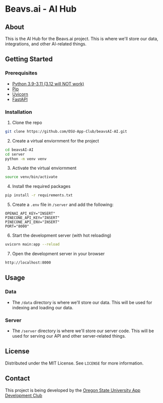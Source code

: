 # Beavs.ai - AI Hub

## About

This is the AI Hub for the Beavs.ai project. This is where we'll store our data, integrations, and other AI-related things.

## Getting Started

### Prerequisites

- [Python 3.9-3.11 (3.12 will NOT work)](https://www.python.org/downloads/release/python-390/)
- [Pip](https://pip.pypa.io/en/stable/getting-started/)
- [Uvicorn](https://www.uvicorn.org/)
- [FastAPI](https://fastapi.tiangolo.com/)

### Installation

1. Clone the repo

```sh
git clone https://github.com/OSU-App-Club/beavsAI-AI.git
```

2. Create a virtual enviornment for the project
```sh
cd beavsAI-AI
cd server
python -m venv venv
```

3. Activate the virtual enviornment
```sh
source venv/bin/activate
```

4. Install the required packages
```sh
pip install -r requirements.txt
```

5. Create a `.env` file in `/server` and add the following:
```dotenv
OPENAI_API_KEY="INSERT"
PINECONE_API_KEY="INSERT"
PINECONE_API_ENV="INSERT"
PORT="8000"
```

6. Start the development server (with hot reloading)
```sh
uvicorn main:app --reload
```

7. Open the development server in your browser
```sh
http://localhost:8000
```

## Usage

### Data

- The `/data` directory is where we'll store our data. This will be used for indexing and loading our data.

### Server

- The `/server` directory is where we'll store our server code. This will be used for serving our API and other server-related things.

## License

Distributed under the MIT License. See `LICENSE` for more information.

## Contact

This project is being developed by the [Oregon State University App Development Club](https://osuapp.club)
